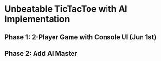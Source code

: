 # Unbeatable TicTacToe with AI Implementation
## Phase 1: 2-Player Game with Console UI (Jun 1st)
## Phase 2: Add AI Master
